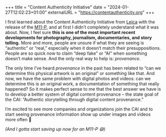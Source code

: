 +++
title = "Content Authenticity Initiative"
date = "2024-01-27T12:02:23+01:00"
externalURL = "https://contentauthenticity.org"
+++

I first learned about the Content Authenticity Initiative from [Leica][leica] with the release of the [M11-P][leica], and at first I didn’t completely understand what it was about. Now, I feel sure **this is one of the most important recent developments for photography, journalism, documentaries, and story telling.** More and more, people are unsure if what they are seeing is “authentic” or “real,” especially when it doesn’t match their presuppositions. People are so quick now to claim “deep fake” or “AI” when something doesn’t make sense. And the only real way to help is: _provenance._

The only time I’ve heard _provenance_ in the past has been related to “can we determine this physical artwork is an original” or something like that. And now, we have the same problem with digital photos and videos: can we determine this is an original work, a documentation of something that really happened? So it makes perfect sense to me that the best answer we have is to develop a better system of digital content provenance – the state goal of the CAI: “Authentic storytelling through digital content provenance.”

I’m excited to see more companies and organizations join the CAI and to start seeing provenance information show up under images and videos more often 💪

_(And I gotta start saving up now for an M11-P 😅)_

[leica]: https://leica-camera.com/en-US/photography/content-credentials
